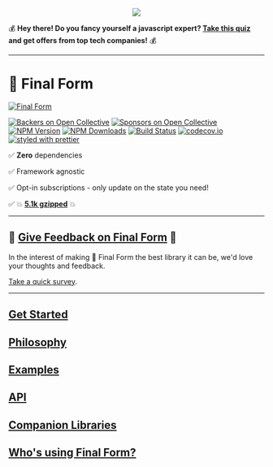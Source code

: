 <p align="center">
<a href="https://codefund.io/properties/556/visit-sponsor">
<img src="https://codefund.io/properties/556/sponsor" />
</a>
</p>

💰 **Hey there! Do you fancy yourself a javascript expert? [Take this quiz](https://triplebyte.com/a/V6j0KPS/ff) and get offers from top tech companies!** 💰

---

# 🏁 Final Form

[![Final Form](banner.png)](https://final-form.org)

[![Backers on Open Collective](https://opencollective.com/final-form/backers/badge.svg)](#backers)
[![Sponsors on Open Collective](https://opencollective.com/final-form/sponsors/badge.svg)](#sponsors)
[![NPM Version](https://img.shields.io/npm/v/final-form.svg?style=flat)](https://www.npmjs.com/package/final-form)
[![NPM Downloads](https://img.shields.io/npm/dm/final-form.svg?style=flat)](https://npm-stat.com/charts.html?package=final-form)
[![Build Status](https://travis-ci.org/final-form/final-form.svg?branch=master)](https://travis-ci.org/final-form/final-form)
[![codecov.io](https://codecov.io/gh/final-form/final-form/branch/master/graph/badge.svg)](https://codecov.io/gh/final-form/final-form)
[![styled with prettier](https://img.shields.io/badge/styled_with-prettier-ff69b4.svg)](https://github.com/prettier/prettier)

✅ **Zero** dependencies

✅ Framework agnostic

✅ Opt-in subscriptions - only update on the state you need!

✅ 💥 [**5.1k gzipped**](https://bundlephobia.com/result?p=final-form) 💥

---

## 💬 [Give Feedback on Final Form](https://goo.gl/forms/dxdfxKNy64DLb99z2) 💬

In the interest of making 🏁 Final Form the best library it can be, we'd love your thoughts and feedback.

[Take a quick survey](https://goo.gl/forms/dxdfxKNy64DLb99z2).

---

## [Get Started](https://final-form.org/docs/final-form/getting-started)

## [Philosophy](https://final-form.org/docs/final-form/philosophy)

## [Examples](https://final-form.org/docs/final-form/examples)

## [API](https://final-form.org/docs/final-form/api)

## [Companion Libraries](https://final-form.org/docs/final-form/companion-libraries)

## [Who's using Final Form?](https://final-form.org/users)
